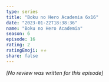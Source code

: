 ```yaml
---
type: series
title: "Boku no Hero Academia 6x16"
date: "2023-01-22T18:38:36"
name: "Boku no Hero Academia"
season: 6
episode: 16
rating: 2
ratingEmoji: ⭐️⭐️
share: false
---
```


*[No review was written for this episode]*
